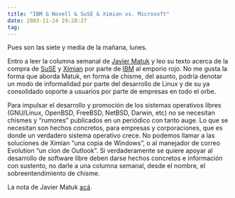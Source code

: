 ```yaml
---
title: "IBM & Novell & SuSE & Ximian vs. Microsoft"
date: 2003-11-24 19:28:27
tag: 
---
```

<p>Pues son las siete y media de la mañana, lunes.</p>

<p>Entro a leer la columna semanal de <a href="http://web.archive.org/web/20031125134728/http://www.matuk.com/">Javier Matuk</a> y leo su texto acerca de la compra de <a href="http://web.archive.org/web/20031125134728/http://www.suse.com/">SuSE</a> y <a href="http://web.archive.org/web/20031125134728/http://damog.net/www.ximian.com">Ximian</a> por parte de <a href="http://web.archive.org/web/20031125134728/http://www.novell.com%3Enovell%3C/a%3E,%20nada%20nuevo.%20Lo%20que%20se%20me%20hace%20extra%F1o%20es%20que%20el%20autor%20empieza%20a%20elucubrar%20una%20posible%20compra%20de%20parte%20de%20%3Ca%20href=">IBM</a> al emporio rojo. No me gusta la forma que aborda Matuk, en forma de chisme, del asunto, podría denotar un modo de informalidad por parte del desarrollo de Linux y de su ya consolidado soporte a usuarios por parte de empresas en todo el orbe.</p>

<p>Para impulsar el desarrollo y promoción de los sistemas operativos libres (GNU/Linux, OpenBSD, FreeBSD, NetBSD, Darwin, etc) no se necesitan chismes y &#8220;rumores&#8221; publicados en un periódico con tanto auge. Lo que se necesitan son hechos concretos, para empresas y corporaciones, que es donde un verdadero sistema operativo crece. No podemos llamar a las soluciones de Ximian &#8220;una copia de Windows&#8221;, o al manejador de correo Evolution &#8220;un clon de Outlook&#8221;. Si verdaderamente se quiere apoyar al desarrollo de software libre deben darse hechos concretos e información con sustento, no darle a una columna semanal, desde el nombre, el sobreentendimiento de chisme.</p>

<p>La nota de Javier Matuk <a href="http://web.archive.org/web/20031125134728/http://matuk.com/teclado2/index.html">acá</a>.</p>
